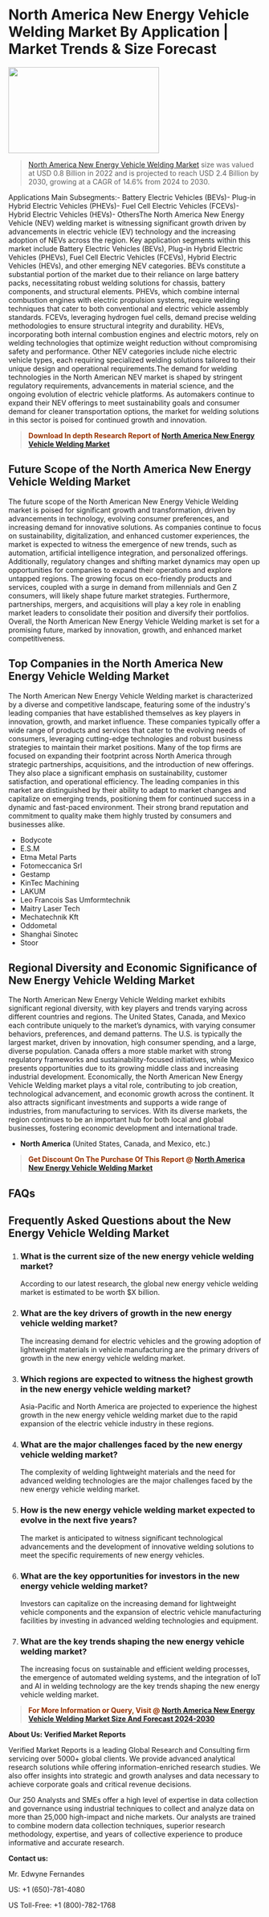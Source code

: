 <p><h1>North America New Energy Vehicle Welding Market By Application | Market Trends & Size Forecast</h1><p><img class="aligncenter size-medium wp-image-105565" src="https://ffe5etoiles.com/wp-content/uploads/2025/01/MST7-300x171.png" alt="" width="300" height="171" /></p><blockquote><p><a href="https://www.verifiedmarketreports.com/download-sample/?rid=400312&utm_source=Github-NA&utm_medium=361" target="_blank">North America New Energy Vehicle Welding Market</a> size was valued at USD 0.8 Billion in 2022 and is projected to reach USD 2.4 Billion by 2030, growing at a CAGR of 14.6% from 2024 to 2030.</p></blockquote>Applications Main Subsegments:- Battery Electric Vehicles (BEVs)- Plug-in Hybrid Electric Vehicles (PHEVs)- Fuel Cell Electric Vehicles (FCEVs)- Hybrid Electric Vehicles (HEVs)- OthersThe North America New Energy Vehicle (NEV) welding market is witnessing significant growth driven by advancements in electric vehicle (EV) technology and the increasing adoption of NEVs across the region. Key application segments within this market include Battery Electric Vehicles (BEVs), Plug-in Hybrid Electric Vehicles (PHEVs), Fuel Cell Electric Vehicles (FCEVs), Hybrid Electric Vehicles (HEVs), and other emerging NEV categories. BEVs constitute a substantial portion of the market due to their reliance on large battery packs, necessitating robust welding solutions for chassis, battery components, and structural elements. PHEVs, which combine internal combustion engines with electric propulsion systems, require welding techniques that cater to both conventional and electric vehicle assembly standards. FCEVs, leveraging hydrogen fuel cells, demand precise welding methodologies to ensure structural integrity and durability. HEVs, incorporating both internal combustion engines and electric motors, rely on welding technologies that optimize weight reduction without compromising safety and performance. Other NEV categories include niche electric vehicle types, each requiring specialized welding solutions tailored to their unique design and operational requirements.The demand for welding technologies in the North American NEV market is shaped by stringent regulatory requirements, advancements in material science, and the ongoing evolution of electric vehicle platforms. As automakers continue to expand their NEV offerings to meet sustainability goals and consumer demand for cleaner transportation options, the market for welding solutions in this sector is poised for continued growth and innovation.</p><blockquote><p><span style="color: #993300;"><strong>Download In depth Research Report of <a href="https://www.verifiedmarketreports.com/download-sample/?rid=400312&utm_source=Github-NA&utm_medium=361">North America New Energy Vehicle Welding Market</a></strong></span></p></blockquote><h2>Future Scope of the North America New Energy Vehicle Welding Market</h2><p>The future scope of the North American New Energy Vehicle Welding market is poised for significant growth and transformation, driven by advancements in technology, evolving consumer preferences, and increasing demand for innovative solutions. As companies continue to focus on sustainability, digitalization, and enhanced customer experiences, the market is expected to witness the emergence of new trends, such as automation, artificial intelligence integration, and personalized offerings. Additionally, regulatory changes and shifting market dynamics may open up opportunities for companies to expand their operations and explore untapped regions. The growing focus on eco-friendly products and services, coupled with a surge in demand from millennials and Gen Z consumers, will likely shape future market strategies. Furthermore, partnerships, mergers, and acquisitions will play a key role in enabling market leaders to consolidate their position and diversify their portfolios. Overall, the North American New Energy Vehicle Welding market is set for a promising future, marked by innovation, growth, and enhanced market competitiveness.</p><h2>Top Companies in the North America New Energy Vehicle Welding Market</h2><p>The North American New Energy Vehicle Welding market is characterized by a diverse and competitive landscape, featuring some of the industry's leading companies that have established themselves as key players in innovation, growth, and market influence. These companies typically offer a wide range of products and services that cater to the evolving needs of consumers, leveraging cutting-edge technologies and robust business strategies to maintain their market positions. Many of the top firms are focused on expanding their footprint across North America through strategic partnerships, acquisitions, and the introduction of new offerings. They also place a significant emphasis on sustainability, customer satisfaction, and operational efficiency. The leading companies in this market are distinguished by their ability to adapt to market changes and capitalize on emerging trends, positioning them for continued success in a dynamic and fast-paced environment. Their strong brand reputation and commitment to quality make them highly trusted by consumers and businesses alike.</p><p><ul><li>Bodycote </li><li> E.S.M </li><li> Etma Metal Parts </li><li> Fotomeccanica Srl </li><li> Gestamp </li><li> KinTec Machining </li><li> LAKUM </li><li> Leo Francois Sas Umformtechnik </li><li> Maitry Laser Tech </li><li> Mechatechnik Kft </li><li> Oddometal </li><li> Shanghai Sinotec </li><li> Stoor</li></ul></p><h2>Regional Diversity and Economic Significance of New Energy Vehicle Welding Market</h2><p>The North American New Energy Vehicle Welding market exhibits significant regional diversity, with key players and trends varying across different countries and regions. The United States, Canada, and Mexico each contribute uniquely to the market’s dynamics, with varying consumer behaviors, preferences, and demand patterns. The U.S. is typically the largest market, driven by innovation, high consumer spending, and a large, diverse population. Canada offers a more stable market with strong regulatory frameworks and sustainability-focused initiatives, while Mexico presents opportunities due to its growing middle class and increasing industrial development. Economically, the North American New Energy Vehicle Welding market plays a vital role, contributing to job creation, technological advancement, and economic growth across the continent. It also attracts significant investments and supports a wide range of industries, from manufacturing to services. With its diverse markets, the region continues to be an important hub for both local and global businesses, fostering economic development and international trade.</p><ul> <li><strong>North America</strong> (United States, Canada, and Mexico, etc.)</li></ul><blockquote><p><span style="color: #993300;"><strong>Get Discount On The Purchase Of This Report @ <a href="https://www.verifiedmarketreports.com/ask-for-discount/?rid=400312&utm_source=Github-NA&utm_medium=361">North America New Energy Vehicle Welding Market</a></strong></span></p></blockquote><h2>FAQs</h2><p><h2>Frequently Asked Questions about the New Energy Vehicle Welding Market</h1><ol> <li> <h3>What is the current size of the new energy vehicle welding market?</div><div></h3> <p>According to our latest research, the global new energy vehicle welding market is estimated to be worth $X billion.</p> </li> <li> <h3>What are the key drivers of growth in the new energy vehicle welding market?</div><div></h3> <p>The increasing demand for electric vehicles and the growing adoption of lightweight materials in vehicle manufacturing are the primary drivers of growth in the new energy vehicle welding market.</p> </li> <li> <h3>Which regions are expected to witness the highest growth in the new energy vehicle welding market?</div><div></h3> <p>Asia-Pacific and North America are projected to experience the highest growth in the new energy vehicle welding market due to the rapid expansion of the electric vehicle industry in these regions.</p> </li> <li> <h3>What are the major challenges faced by the new energy vehicle welding market?</div><div></h3> <p>The complexity of welding lightweight materials and the need for advanced welding technologies are the major challenges faced by the new energy vehicle welding market.</p> </li> <li> <h3>How is the new energy vehicle welding market expected to evolve in the next five years?</div><div></h3> <p>The market is anticipated to witness significant technological advancements and the development of innovative welding solutions to meet the specific requirements of new energy vehicles.</p> </li> <li> <h3>What are the key opportunities for investors in the new energy vehicle welding market?</div><div></h3> <p>Investors can capitalize on the increasing demand for lightweight vehicle components and the expansion of electric vehicle manufacturing facilities by investing in advanced welding technologies and equipment.</p> </li> <li> <h3>What are the key trends shaping the new energy vehicle welding market?</div><div></h3> <p>The increasing focus on sustainable and efficient welding processes, the emergence of automated welding systems, and the integration of IoT and AI in welding technology are the key trends shaping the new energy vehicle welding market.</p> </li></ol></body></html></p><blockquote><p><span style="color: #993300;"><strong>For More Information or Query, Visit @ <a href="https://www.verifiedmarketreports.com/product/new-energy-vehicle-welding-market/">North America New Energy Vehicle Welding Market Size And Forecast 2024-2030</a></strong></span></p></blockquote><p><strong>About Us: Verified Market Reports</strong></p><p>Verified Market Reports is a leading Global Research and Consulting firm servicing over 5000+ global clients. We provide advanced analytical research solutions while offering information-enriched research studies. We also offer insights into strategic and growth analyses and data necessary to achieve corporate goals and critical revenue decisions.</p><p>Our 250 Analysts and SMEs offer a high level of expertise in data collection and governance using industrial techniques to collect and analyze data on more than 25,000 high-impact and niche markets. Our analysts are trained to combine modern data collection techniques, superior research methodology, expertise, and years of collective experience to produce informative and accurate research.</p><p><strong>Contact us:</strong></p><p>Mr. Edwyne Fernandes</p><p>US: +1 (650)-781-4080</p><p>US Toll-Free: +1 (800)-782-1768</p>
